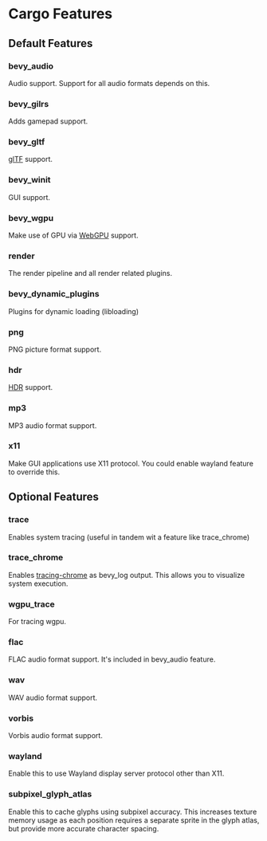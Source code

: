 # Cargo Features

## Default Features

### bevy_audio

Audio support. Support for all audio formats depends on this.

### bevy_gilrs
Adds gamepad support.

### bevy_gltf

[glTF](https://www.khronos.org/gltf/) support.

### bevy_winit

GUI support.

### bevy_wgpu

Make use of GPU via [WebGPU](https://gpuweb.github.io/gpuweb/) support.

### render

The render pipeline and all render related plugins.

### bevy_dynamic_plugins

Plugins for dynamic loading (libloading)

### png

PNG picture format support.

### hdr

[HDR](https://en.wikipedia.org/wiki/High_dynamic_range) support.

### mp3

MP3 audio format support.

### x11

Make GUI applications use X11 protocol. You could enable wayland feature to override this.

## Optional Features

### trace

Enables system tracing (useful in tandem wit a feature like trace_chrome)

### trace_chrome

Enables [tracing-chrome](https://github.com/thoren-d/tracing-chrome) as bevy_log output. This allows you to visualize system execution.

### wgpu_trace

For tracing wgpu.

### flac

FLAC audio format support. It's included in bevy_audio feature.

### wav

WAV audio format support.

### vorbis

Vorbis audio format support.

### wayland

Enable this to use Wayland display server protocol other than X11.

### subpixel_glyph_atlas

Enable this to cache glyphs using subpixel accuracy. This increases texture
memory usage as each position requires a separate sprite in the glyph atlas, but
provide more accurate character spacing.

